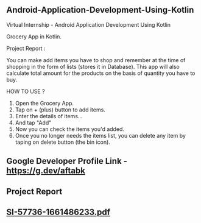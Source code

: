 ## Android-Application-Development-Using-Kotlin
Virtual Internship - Android Application Development Using Kotlin

Grocery App in Kotlin.

Project Report : 

You can make add items you have to shop and remember at the time of shopping in the form of lists (stores it in Database). This app will also calculate total amount for the products on the basis of quantity you have to buy.

HOW TO USE ?

1. Open the Grocery App.
2. Tap on + (plus) button to add items.
3. Enter the details of items...
4. And tap "Add"
5. Now you can check the items you'd added.
6. Once you no longer needs the items list, you can delete any item by taping on delete button (the bin icon).

## Google Developer Profile Link - https://g.dev/aftabk

## Project Report

## [SI-57736-1661486233.pdf](https://github.com/smartinternz02/SI-GuidedProject-57736-1661486228/files/9628081/SI-57736-1661486233.pdf)
